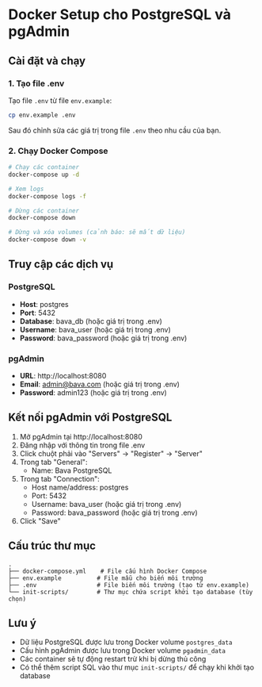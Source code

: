 # Docker Setup cho PostgreSQL và pgAdmin

## Cài đặt và chạy

### 1. Tạo file .env

Tạo file `.env` từ file `env.example`:

```bash
cp env.example .env
```

Sau đó chỉnh sửa các giá trị trong file `.env` theo nhu cầu của bạn.

### 2. Chạy Docker Compose

```bash
# Chạy các container
docker-compose up -d

# Xem logs
docker-compose logs -f

# Dừng các container
docker-compose down

# Dừng và xóa volumes (cảnh báo: sẽ mất dữ liệu)
docker-compose down -v
```

## Truy cập các dịch vụ

### PostgreSQL

- **Host**: postgres
- **Port**: 5432
- **Database**: bava_db (hoặc giá trị trong .env)
- **Username**: bava_user (hoặc giá trị trong .env)
- **Password**: bava_password (hoặc giá trị trong .env)

### pgAdmin

- **URL**: http://localhost:8080
- **Email**: admin@bava.com (hoặc giá trị trong .env)
- **Password**: admin123 (hoặc giá trị trong .env)

## Kết nối pgAdmin với PostgreSQL

1. Mở pgAdmin tại http://localhost:8080
2. Đăng nhập với thông tin trong file .env
3. Click chuột phải vào "Servers" → "Register" → "Server"
4. Trong tab "General":
   - Name: Bava PostgreSQL
5. Trong tab "Connection":
   - Host name/address: postgres
   - Port: 5432
   - Username: bava_user (hoặc giá trị trong .env)
   - Password: bava_password (hoặc giá trị trong .env)
6. Click "Save"

## Cấu trúc thư mục

```
.
├── docker-compose.yml    # File cấu hình Docker Compose
├── env.example          # File mẫu cho biến môi trường
├── .env                 # File biến môi trường (tạo từ env.example)
└── init-scripts/        # Thư mục chứa script khởi tạo database (tùy chọn)
```

## Lưu ý

- Dữ liệu PostgreSQL được lưu trong Docker volume `postgres_data`
- Cấu hình pgAdmin được lưu trong Docker volume `pgadmin_data`
- Các container sẽ tự động restart trừ khi bị dừng thủ công
- Có thể thêm script SQL vào thư mục `init-scripts/` để chạy khi khởi tạo database
